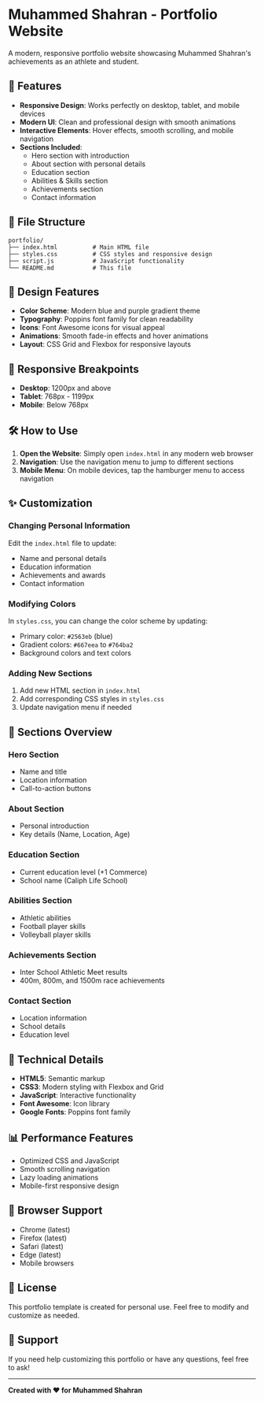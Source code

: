 # Muhammed Shahran - Portfolio Website

A modern, responsive portfolio website showcasing Muhammed Shahran's achievements as an athlete and student.

## 🚀 Features

- **Responsive Design**: Works perfectly on desktop, tablet, and mobile devices
- **Modern UI**: Clean and professional design with smooth animations
- **Interactive Elements**: Hover effects, smooth scrolling, and mobile navigation
- **Sections Included**:
  - Hero section with introduction
  - About section with personal details
  - Education section
  - Abilities & Skills section
  - Achievements section
  - Contact information

## 📁 File Structure

```
portfolio/
├── index.html          # Main HTML file
├── styles.css          # CSS styles and responsive design
├── script.js           # JavaScript functionality
└── README.md           # This file
```

## 🎨 Design Features

- **Color Scheme**: Modern blue and purple gradient theme
- **Typography**: Poppins font family for clean readability
- **Icons**: Font Awesome icons for visual appeal
- **Animations**: Smooth fade-in effects and hover animations
- **Layout**: CSS Grid and Flexbox for responsive layouts

## 📱 Responsive Breakpoints

- **Desktop**: 1200px and above
- **Tablet**: 768px - 1199px
- **Mobile**: Below 768px

## 🛠️ How to Use

1. **Open the Website**: Simply open `index.html` in any modern web browser
2. **Navigation**: Use the navigation menu to jump to different sections
3. **Mobile Menu**: On mobile devices, tap the hamburger menu to access navigation

## ✨ Customization

### Changing Personal Information

Edit the `index.html` file to update:
- Name and personal details
- Education information
- Achievements and awards
- Contact information

### Modifying Colors

In `styles.css`, you can change the color scheme by updating:
- Primary color: `#2563eb` (blue)
- Gradient colors: `#667eea` to `#764ba2`
- Background colors and text colors

### Adding New Sections

1. Add new HTML section in `index.html`
2. Add corresponding CSS styles in `styles.css`
3. Update navigation menu if needed

## 🎯 Sections Overview

### Hero Section
- Name and title
- Location information
- Call-to-action buttons

### About Section
- Personal introduction
- Key details (Name, Location, Age)

### Education Section
- Current education level (+1 Commerce)
- School name (Caliph Life School)

### Abilities Section
- Athletic abilities
- Football player skills
- Volleyball player skills

### Achievements Section
- Inter School Athletic Meet results
- 400m, 800m, and 1500m race achievements

### Contact Section
- Location information
- School details
- Education level

## 🔧 Technical Details

- **HTML5**: Semantic markup
- **CSS3**: Modern styling with Flexbox and Grid
- **JavaScript**: Interactive functionality
- **Font Awesome**: Icon library
- **Google Fonts**: Poppins font family

## 📊 Performance Features

- Optimized CSS and JavaScript
- Smooth scrolling navigation
- Lazy loading animations
- Mobile-first responsive design

## 🌟 Browser Support

- Chrome (latest)
- Firefox (latest)
- Safari (latest)
- Edge (latest)
- Mobile browsers

## 📝 License

This portfolio template is created for personal use. Feel free to modify and customize as needed.

## 🤝 Support

If you need help customizing this portfolio or have any questions, feel free to ask!

---

**Created with ❤️ for Muhammed Shahran** 